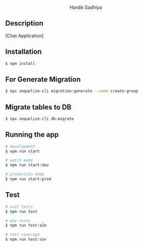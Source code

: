 <p align="center">
  Hardik Gadhiya
</p>

## Description

[Chat Application]

## Installation

```bash
$ npm install
```

## For Generate Migration
```bash
$ npx sequelize-cli migration:generate --name create-group
```

## Migrate tables to DB
```bash
$ npx sequelize-cli db:migrate 
```

## Running the app

```bash
# development
$ npm run start

# watch mode
$ npm run start:dev

# production mode
$ npm run start:prod
```

## Test

```bash
# unit tests
$ npm run test

# e2e tests
$ npm run test:e2e

# test coverage
$ npm run test:cov
```